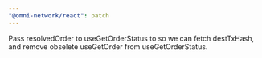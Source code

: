 ```yaml
---
"@omni-network/react": patch
---
```


Pass resolvedOrder to useGetOrderStatus to so we can fetch destTxHash, and remove obselete useGetOrder from useGetOrderStatus.
